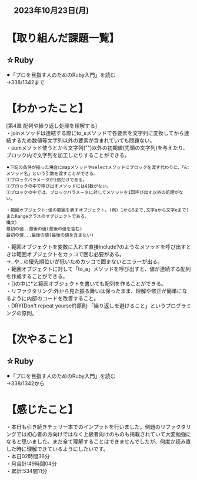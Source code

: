## 　2023年10月23日(月)
# 【取り組んだ課題一覧】
## ☆Ruby
⚫︎「プロを目指す人のためのRuby入門」を読む<br>
→338/1342まで<br>
# 【わかったこと】
[第4章 配列や繰り返し処理を理解する]<br>
・joinメソッドは連結する際にto_sメソッドで各要素を文字列に変換してから連結するため数値等文字列以外の要素が含まれていても問題ない。<br>
・sumメソッド使うとから文字列("")以外の初期値(先頭の文字列)を与えたり、ブロック内で文字列を加工したりすることができる。<br>
```
⚫︎下記の条件が揃った場合にmapメソッドやselectメソッドにブロックを渡す代わりに、「&:メソッド名」という引数を渡すことができる。
①ブロックパラメータが1個だけである。
②ブロックの中で呼び出すメソッドには引数がない。
③ブロックの中では、ブロックパラメータに対してメソッドを1回呼び出す以外の処理がない。
```
```
・範囲オブジェクト:値の範囲を表すオブジェクト。(例）1から5まで,文字aから文字eまで)またRangeクラスのオブジェクトである。
構文）
最初の値..最後の値(最後の値を含む)
最初の値...最後の値(最後の値を含まない)
```
・範囲オブジェクトを変数に入れず直接include?のようなメソッドを呼び出すときは範囲オブジェクトをカッコで囲む必要がある。<br>
→..や...の優先順位いが低いためカッコで囲まないとエラーが出る。<br>
・範囲オブジェクトに対して「to_a」メソッドを呼び出すと、値が連続する配列を作成することができる。<br>
・[]の中に*と範囲オブジェクトを書いても配列を作ることができる。<br>
・リファクタリング:外から見た振る舞いは保ったまま、理解や修正が簡単になるように内部のコードを改善すること。<br>
・DRY(Don't repeat yourself)原則:「繰り返しを避けること」というプログラミングの原則。<br>
# 【次やること】
## ☆Ruby
⚫︎「プロを目指す人のためのRuby入門」を読む<br>
→338/1342から<br>
# 【感じたこと】
・本日も引き続きチェリー本でのインプットを行いました。例題のリファクタリングでは初心者の方向けではなく上級者向けのものも掲載されていて大変勉強になると思いました。まだ全て理解することはできませんでしたが、何度か読み直した時に理解できているようにしたいです。<br>
・本日02時間36分<br>
・月合計:49時間04分<br>
・累計:534間11分<br>
